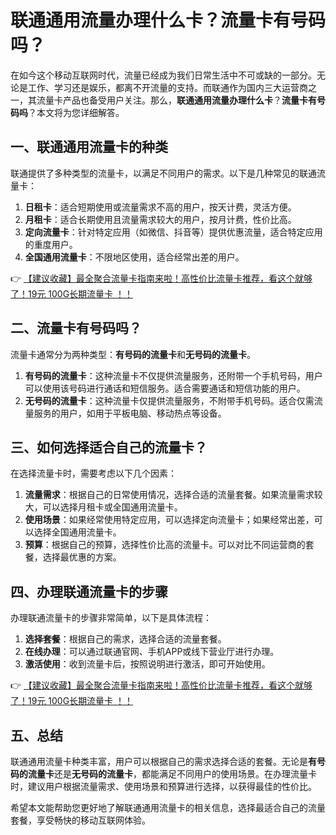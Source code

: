 # 联通通用流量办理什么卡？流量卡有号码吗？

在如今这个移动互联网时代，流量已经成为我们日常生活中不可或缺的一部分。无论是工作、学习还是娱乐，都离不开流量的支持。而联通作为国内三大运营商之一，其流量卡产品也备受用户关注。那么，**联通通用流量办理什么卡**？**流量卡有号码吗**？本文将为您详细解答。

## 一、联通通用流量卡的种类

联通提供了多种类型的流量卡，以满足不同用户的需求。以下是几种常见的联通流量卡：

1. **日租卡**：适合短期使用或流量需求不高的用户，按天计费，灵活方便。
2. **月租卡**：适合长期使用且流量需求较大的用户，按月计费，性价比高。
3. **定向流量卡**：针对特定应用（如微信、抖音等）提供优惠流量，适合特定应用的重度用户。
4. **全国通用流量卡**：不限地区使用，适合经常出差的用户。

👉 [【建议收藏】最全聚合流量卡指南来啦！高性价比流量卡推荐，看这个就够了！19元 100G长期流量卡 ！！](https://bit.ly/Liuliangka)

## 二、流量卡有号码吗？

流量卡通常分为两种类型：**有号码的流量卡**和**无号码的流量卡**。

1. **有号码的流量卡**：这种流量卡不仅提供流量服务，还附带一个手机号码，用户可以使用该号码进行通话和短信服务。适合需要通话和短信功能的用户。
2. **无号码的流量卡**：这种流量卡仅提供流量服务，不附带手机号码。适合仅需流量服务的用户，如用于平板电脑、移动热点等设备。

## 三、如何选择适合自己的流量卡？

在选择流量卡时，需要考虑以下几个因素：

1. **流量需求**：根据自己的日常使用情况，选择合适的流量套餐。如果流量需求较大，可以选择月租卡或全国通用流量卡。
2. **使用场景**：如果经常使用特定应用，可以选择定向流量卡；如果经常出差，可以选择全国通用流量卡。
3. **预算**：根据自己的预算，选择性价比高的流量卡。可以对比不同运营商的套餐，选择最优惠的方案。

## 四、办理联通流量卡的步骤

办理联通流量卡的步骤非常简单，以下是具体流程：

1. **选择套餐**：根据自己的需求，选择合适的流量套餐。
2. **在线办理**：可以通过联通官网、手机APP或线下营业厅进行办理。
3. **激活使用**：收到流量卡后，按照说明进行激活，即可开始使用。

👉 [【建议收藏】最全聚合流量卡指南来啦！高性价比流量卡推荐，看这个就够了！19元 100G长期流量卡 ！！](https://bit.ly/Liuliangka)

## 五、总结

联通通用流量卡种类丰富，用户可以根据自己的需求选择合适的套餐。无论是**有号码的流量卡**还是**无号码的流量卡**，都能满足不同用户的使用场景。在办理流量卡时，建议用户根据流量需求、使用场景和预算进行选择，以获得最佳的性价比。

希望本文能帮助您更好地了解联通通用流量卡的相关信息，选择最适合自己的流量套餐，享受畅快的移动互联网体验。